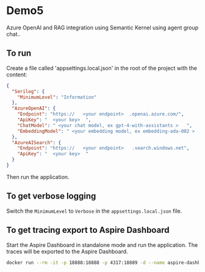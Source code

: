# Demo5

Azure OpenAI and RAG integration using Semantic Kernel using agent group chat..

## To run

Create a file called 'appsettings.local.json' in the root of the project with the content: 
```json
{
  "Serilog": {
    "MinimumLevel": "Information"
  },
  "AzureOpenAI": {
    "Endpoint": "https://   <your endpoint>  .openai.azure.com/",
    "ApiKey": "  <your key>  ",
    "ChatModel": " <your chat model, ex gpt-4-with-assistants >   ",
    "EmbeddingModel": " <your embedding model, ex embedding-ada-002 >   "
  },
  "AzureAISearch": {
    "Endpoint": "https://   <your endpoint>   .search.windows.net",
    "ApiKey": "  <your key>  "
  }
}
```

Then run the application.

## To get verbose logging

Switch the `MinimumLevel` to `Verbose` in the `appsettings.local.json` file.


## To get tracing export to Aspire Dashboard

Start the Aspire Dashboard in standalone mode and run the application. The traces will be exported to the Aspire Dashboard.

```bash
docker run --rm -it -p 18888:18888 -p 4317:18889 -d --name aspire-dashboard mcr.microsoft.com/dotnet/aspire-dashboard:9.1
```